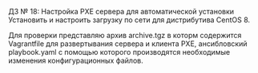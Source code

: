 ДЗ № 18: Настройка PXE сервера для автоматической установки
  Установить и настроить загрузку по сети для дистрибутива CentOS 8.
     
Для проверки представляю архив archive.tgz в которм содержится Vagrantfile для развертывания сервера и клиента PXE, ансибловский playbook.yaml с помощью которого производятся необходимые изменения конфигурационных файлов.
